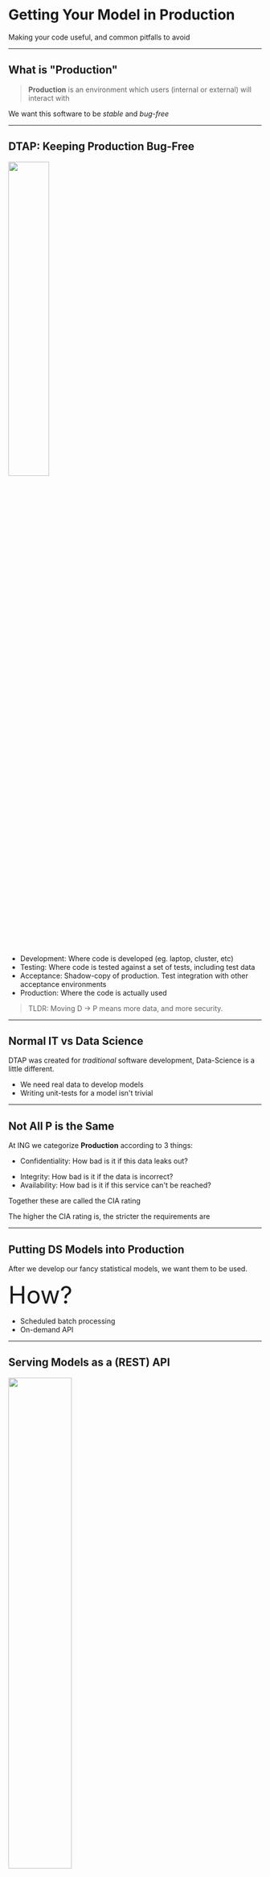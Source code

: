 # Getting Your Model in Production

Making your code useful, and common pitfalls to avoid

---

## What is "Production"

> **Production** is an environment which users (internal or external) will interact with

We want this software to be *stable* and *bug-free*

----

## DTAP: Keeping Production Bug-Free

<img src="images/dtap.jpg" style="width:40%;"/>

- Development: Where code is developed (eg. laptop, cluster, etc)<!-- .element: class="fragment" -->
- Testing: Where code is tested against a set of tests, including test data<!-- .element: class="fragment" -->
- Acceptance: Shadow-copy of production. Test integration with other acceptance environments<!-- .element: class="fragment" -->
- Production: Where the code is actually used<!-- .element: class="fragment" -->

> TLDR: Moving D -> P means more data, and more security.<!-- .element: class="fragment" -->

----

## Normal IT vs Data Science

DTAP was created for *traditional* software development, Data-Science is a little different.

- We need real data to develop models <!-- .element: class="fragment" -->
- Writing unit-tests for a model isn't trivial <!-- .element: class="fragment" -->

----

## Not All P is the Same

At ING we categorize **Production** according to 3 things:

* Confidentiality: How bad is it if this data leaks out?<!-- .element: class="fragment" -->
- Integrity: How bad is it if the data is incorrect?<!-- .element: class="fragment" -->
- Availability: How bad is it if this service can't be reached?<!-- .element: class="fragment" -->

Together these are called the CIA rating<!-- .element: class="fragment" -->

The higher the CIA rating is, the stricter the requirements are<!-- .element: class="fragment" -->

---

## Putting DS Models into Production

After we develop our fancy statistical models, we want them to be used. 

<span style="font-size:48px;">How?</span><!-- .element: class="fragment" -->

- Scheduled batch processing<!-- .element: class="fragment" -->
- On-demand API<!-- .element: class="fragment" -->

----

## Serving Models as a (REST) API

<img src="images/restapi.png" style="width:50%;"/>

1. An application sends an `HTTP` request (**model features**)
2. The server returns a response (**the prediction**)

----

## Flask (easy API's in python)

Flask is a **web-framework** in python

Hello world:
```python
from flask import Flask
app = Flask(__name__)

@app.route('/')
def hello_world():
    return 'Hello, World!'

if __name__ == '__main__':
    app.run()
```

1. Easy to setup an API with a few lines of code<!-- .element: class="fragment" -->
2. Integrates nicely with existing DS tools, since Flask is python<!-- .element: class="fragment" -->

----

## Example of Model API

```python
# Here we specify the endpoint ('http://mywebsite.com/api') and specify GET requests
@app.route('/api', methods=['GET'])
def make_prediction():
    
    # Here we retrieve the features from the API request
    features = request.args.get('features')
    
    # If we already loaded our trained classifier, we do our prediction
    pred = clf.predict(features)

    # We return our prediction in JSON
    return jsonify({"pred": pred})
```

---

## Python's pickle


Standard to save/load python objects as files

```python
# Here we write our object to a file
with open('my_pickle.pkl', 'wb') as file:
    pickle.dump(my_object, file)

# In some other script or environment we load the same object
with open('my_pickle.pkl', 'rb') as file:
    same_object = pickle.load(file)
```

Can be loaded with `import pickle`, and is included with python

<span style="font-size:36px;">Great for saving a trained scikit-learn pipeline!</span><!-- .element: class="fragment" -->

---

## Production Code

**Informative**
- Logging what it does
- Easy to debug after its run (we can trace each step)

**Robust**
- Expect the unexpected (weird input values, restarts)
- Fail graciously, restart

**Bug-free**
- Simple code is easier to keep bug-free, and to test

----

## Logging

Most software uses logfiles, which are central files which contain **one-liners** with useful information

```bash
Jul  4 09:09:38 XPS13 kernel: [34472.952336] IPv6: ADDRCONF(NETDEV_UP): wlp58s0: link is not ready
Jul  4 09:09:38 XPS13 kernel: [34473.032310] IPv6: ADDRCONF(NETDEV_UP): wlp58s0: link is not ready
Jul  4 09:09:43 XPS13 kernel: [34477.930333] wlp58s0: authenticate with c4:0a:cb:89:fa:ed
Jul  4 09:09:43 XPS13 kernel: [34477.980418] wlp58s0: send auth to c4:0a:cb:89:fa:ed (try 1/3)
Jul  4 09:09:43 XPS13 kernel: [34477.981070] wlp58s0: authenticated
Jul  4 09:09:43 XPS13 kernel: [34477.983282] wlp58s0: associate with c4:0a:cb:89:fa:ed (try 1/3)
Jul  4 09:09:43 XPS13 kernel: [34477.988447] wlp58s0: RX AssocResp from c4:0a:cb:89:fa:ed (capab=0x101 status=0 aid=10)
Jul  4 09:09:43 XPS13 kernel: [34477.991089] wlp58s0: associated
Jul  4 09:09:43 XPS13 kernel: [34477.991342] ath: EEPROM regdomain: 0x8210
Jul  4 09:09:43 XPS13 kernel: [34477.991344] ath: EEPROM indicates we should expect a country code
Jul  4 09:09:43 XPS13 kernel: [34477.991346] ath: doing EEPROM country->regdmn map search
Jul  4 09:09:43 XPS13 kernel: [34477.991349] ath: country maps to regdmn code: 0x37
Jul  4 09:09:43 XPS13 kernel: [34477.991351] ath: Country alpha2 being used: NL
Jul  4 09:09:43 XPS13 kernel: [34477.991352] ath: Regpair used: 0x37
Jul  4 09:09:43 XPS13 kernel: [34477.991355] ath: regdomain 0x8210 dynamically updated by country IE
Jul  4 09:09:43 XPS13 kernel: [34477.991991] IPv6: ADDRCONF(NETDEV_CHANGE): wlp58s0: link becomes ready
```
----

## Logging in Python

Python has a built-in module for logging, `import logging`.

```python
import logging

logger = logging.getLogger()
handler = logging.StreamHandler()
formatter = logging.Formatter('%(asctime)s %(name)-12s %(levelname)-8s %(message)s')
handler.setFormatter(formatter)
logger.addHandler(handler)
logger.setLevel(logging.DEBUG)

logger.debug('Something just happened, I'd better send it to the debugger!')
```

----

## What to Log

The rule of thumb with logging, log anything which can help you debug in the future:
1. Loading of objects
2. Preprocessing of data (which can fail)
3. When a request happens
4. Who made the request
5. Writing of information to databases

Ask your friendly DevOps for advice, they're much better at this stuff

----

## Model Monitoring

<img src="images/dashboard.png" style="width:50%;"/>

We look at this dashboard or report when we have problems like:
- What is the current accuracy of my model?
- Why is the accuracy going down?
- Has the distribution of my population changed?

So is my model working as expected, and if not, why?

----

## What Causes Model Degradation?

<img src="images/pop-shift.gif" style="width:40%;"/>

Lots of possible causes:
1. Data is gathered in a different way
2. The population you are scoring on has a different distribution than in training
3. The nature of the problem has changed

----

## What to Look At

In general you should monitor:
- DS metrics like AUC/precision/recall, but also business relevant metrics
- Follow your feature distributions over time, to understand why your performance is changing
  - Compare them with the training distributions
- Anything else that might be useful

----

## Robust Code

Use `try/catch` when you think code might fail:

```python
try:
    # This code might fail
    output = func(input)

# This block is executed when it does with a SpecificError
except SpecificError as e:
    # We log this error, to help us in the future
    logger.log("[ERROR] {error}".format(error = e))
    # We might need to clean up if the error happens
    on_fail_do()
    clean_up()
```

----

## Bug-free Code

Unit-tests can help prevent bugs

```
import unittest

def fun(x):
    return x + 1

class MyTest(unittest.TestCase):
    def test(self):
        self.assertEqual(fun(3), 4)
```

For more information on unittesting and python testing frameworks, look at [pytest](https://docs.pytest.org/en/latest/)

---

## Other Issues to Keep in Mind

- Oops, I used information in Dev that wasn't available in Prod
- My score influences the outcome (example collections, fraud)
- Can take a while before you get feedback on the true label/score

---

## Mini-Game: Building your own API
<img src="images/architecture.png" style="width:45%;"/>
1. You're going to train a model and serve it as an API in flask
2. A "customer" will be requesting model predictions from your API
    - If you predict the correct outcome, you get 1 points
    - If you return a prediction successfully, you get 0 points
    - If you fail to return a prediction, you get -1 points

----

## How to Play 

**What you get**
1. Server with a database already setup
2. A training dataset
3. Some starter code

**What you need to do**
1. Train a model
2. Get your API working in flask
3. Save your results to a database to retrain your model in the future
4. Whatever you think will help you get the top score!

----

## Starter Project

```sh
.
├── data                            # Put data here
│   └── train_data.csv              # Initial training data
├── database_docker
├── main.py                         # Flask code
├── models                          # Save your trained models here
├── modules
│   └── database.py                 # Some useful functions for working with the database
├── notebooks
│   └── training_notebook.ipynb     # This can be used to train your model
├── output                          # Save any reports here
└── server
```
---

## Instructions

- Creating users
- How to connect (SSH)
- How to work with database
